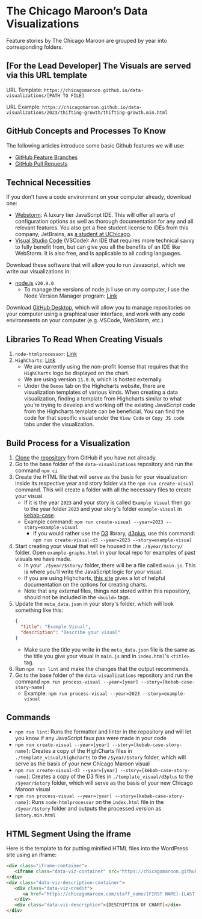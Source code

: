 # The Chicago Maroon’s Data Visualizations
Feature stories by The Chicago Maroon are grouped by year into corresponding folders.

## [For the Lead Developer] The Visuals are served via this URL template
URL Template: `https://chicagomaroon.github.io/data-visualizations/[PATH TO FILE]`

URL Example: `https://chicagomaroon.github.io/data-visualizations/2023/thifting-growth/thifting-growth.min.html`

## GitHub Concepts and Processes To Know
The following articles introduce some basic Github features we will use:
- [GitHub Feature Branches](https://www.atlassian.com/git/tutorials/comparing-workflows/feature-branch-workflow)
- [GitHub Pull Requests](https://www.atlassian.com/git/tutorials/making-a-pull-request)

## Technical Necessities
If you don’t have a code environment on your computer already, download one:
 - [Webstorm](https://www.jetbrains.com/webstorm/?var=1): A luxury tier JavaScript IDE. This will offer all sorts of configuration options as well as thorough documentation for any and all relevant features. You also get a free student license to IDEs from this company, JetBrains, as [a student at UChicago](https://www.jetbrains.com/community/education/#students).
 - [Visual Studio Code](https://code.visualstudio.com/download) (VSCode): An IDE that requires more technical savvy to fully benefit from, but can give you all the benefits of an IDE like WebStorm. It is also free, and is applicable to all coding languages.

Download these software that will allow you to run Javascript, which we write our visualizations in:
 - [node.js](https://nodejs.org/en) `v20.9.0`
   - To manage the versions of node.js I use on my computer, I use the Node Version Manager program: [Link](https://github.com/nvm-sh/nvm)

Download [GitHub Desktop](https://desktop.github.com/), which will allow you to manage repositories on your computer using a graphical user interface, and work with any code environments on your computer (e.g. VSCode, WebStorm, etc.)

## Libraries To Read When Creating Visuals
1. `node-htmlprocessor`: [Link](https://github.com/dciccale/node-htmlprocessor)
2. `HighCharts`: [Link](https://www.highcharts.com/)
   - We are currently using the non-profit license that requires that the `HighCharts` logo be displayed on the chart.
   - We are using version `11.0.0`, which is hosted externally.
   - Under the `Demos` tab on the Highcharts website, there are visualization templates of various kinds. When creating a data visualization, finding a template from Highcharts similar to what you’re trying to develop and working off the existing JavaScript code from the Highcharts template can be beneficial. You can find the code for that specific visual under the `View Code` or `Copy JS code` tabs under the visualization.

## Build Process for a Visualization
1. [Clone](https://docs.github.com/en/repositories/creating-and-managing-repositories/cloning-a-repository) the [repository](https://github.com/chicagomaroon/data-visualizations) from GitHub if you have not already.
2. Go to the base folder of the `data-visualizations` repository and run the command `npm ci`
3. Create the HTML file that will serve as the basis for your visualization inside its respective year and story folder via the `npm run create-visual` command.  This will create a folder with all the necessary files to create your visual.
    - If it is the year `2023` and your story is called `Example Visual` then go to the year folder `2023` and your story's folder `example-visual` in [kebab-case](https://www.freecodecamp.org/news/programming-naming-conventions-explained#what-is-kebab-case).
    - Example command: `npm run create-visual --year=2023 --story=example-visual`
      - If you would rather use the [D3](https://d3js.org/) library, [d3plus](https://github.com/d3plus/d3plus), use this command: `npm run create-visual-d3 --year=2023 --story=example-visual`
4. Start creating your visual that will be housed in the `./$year/$story/` folder. Open `example-graphs.html` in your local repo for examples of past visuals we have made.
    - In your `./$year/$story/` folder, there will be a file called `main.js`. This is where you’ll write the JavaScript logic for your visual.
    - If you are using Highcharts, [this site](https://api.highcharts.com/highmaps/) gives a lot of helpful documentation on the options for creating charts.
    - Note that any external files, things not stored within this repository, should not be included in the `<build>` tags.
5. Update the `meta_data.json` in your story's folder, which will look something like this:
   ```json
   {
     "title": "Example Visual",
     "description": "Describe your visual"
   }
   ```
    - Make sure the title you write in the `meta_data.json` file is the same as the title you give your visual in `main.js` and in `index.html`'s `<title>` tag.
6. Run `npm run lint` and make the changes that the output recommends.
7. Go to the base folder of the `data-visualizations` repository and run the command `npm run process-visual --year=[year] --story=[kebab-case-story-name]`
   - Example: `npm run process-visual --year=2023 --story=example-visual`

## Commands
- `npm run lint`: Runs the formatter and linter in the repository and will let you know if any JavaScript faux pas were made in your code
- `npm run create-visual --year=[year] --story=[kebab-case-story-name]`: Creates a copy of the HighCharts files in `./template_visual/highcharts` to the `/$year/$story` folder, which will serve as the basis of your new Chicago Maroon visual
- `npm run create-visual-d3 --year=[year] --story=[kebab-case-story-name]`: Creates a copy of the D3 files in `./template_visual/d3plus` to the `/$year/$story` folder, which will serve as the basis of your new Chicago Maroon visual
- `npm run process-visual --year=[year] --story=[kebab-case-story-name]`: Runs `node-htmlprocessor` on the `index.html` file in the `/$year/$story` folder and outputs the processed version as `$story.min.html`

## HTML Segment Using the iframe
Here is the template to for putting minified HTML files into the WordPress site using an iframe:
```html
<div class="iframe-container">
   <iframe class="data-viz-container" src="https://chicagomaroon.github.io/data-visualizations/[PATH TO MINIFIED HTML FILE]"></iframe>
</div>
<div class="data-viz-description-container">
   <div class="data-viz-credit">
      <a href="https://chicagomaroon.com/staff_name/[FIRST NAME]-[LAST NAME]/">[AUTHOR OF CHART]</a>
   </div>
   <div class="data-viz-description">[DESCRIPTION OF CHART]</div>
</div>
```
